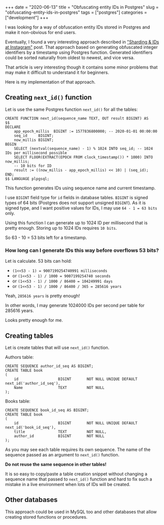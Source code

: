 +++
date = "2020-06-13"
title = "Obfuscating entity IDs in Postgres"
slug = "obfuscating-entity-ids-in-postgres"
tags = ["postgres"]
categories = ["development"]
+++

I was looking for a way of obfuscation entity IDs stored in Postgres and make it non-obvious for end users.

Eventually, I found a very interesting approach described in ["Sharding & IDs at Instagram"](https://instagram-engineering.com/sharding-ids-at-instagram-1cf5a71e5a5c) post.
That approach based on generating obfuscated integer identifiers by a timestamp using Postgres function.
Generated identifiers could be sorted naturally from oldest to newest, and vice versa. 

That article is very interesting though it contains some minor problems that may make it difficult to understand it for beginners.

Here is my implementation of that approach.

## Creating `next_id()` function

Let is use the same Postgres function `next_id()` for all the tables:

```postgresql
CREATE FUNCTION next_id(sequence_name TEXT, OUT result BIGINT) AS
$$
DECLARE
	app_epoch_millis  BIGINT := 1577836800000; -- 2020-01-01 00:00:00
	seq_id     BIGINT;
	now_millis BIGINT;
BEGIN
	SELECT (nextval(sequence_name) - 1) % 1024 INTO seq_id; -- 1024 IDs per millisecond possible
	SELECT FLOOR(EXTRACT(EPOCH FROM clock_timestamp()) * 1000) INTO now_millis;
	-- 10 bits for ID
	result := ((now_millis - app_epoch_millis) << 10) | (seq_id);
END;
$$ LANGUAGE plpgsql;
```

This function generates IDs using sequence name and current timestamp.

I use `BIGINT` field type for `id` fields in database tables. 
`BIGINT` is signed types of 64 bits (Postgres does not support unsigned `BIGINT`). 
As it is signed type, and I want positive values for IDs, I may use `64 - 1 = 63 bits` only.

Using this function I can generate up to 1024 ID per millisecond that is pretty enough. 
Storing up to 1024 IDs requires `10 bits`.

So 63 - 10 = 53 bits left for a timestamp.

### How long can I generate IDs this way before overflows 53 bits?

Let is calculate. 53 bits can hold:
- `(1<<53 - 1) = 9007199254740991 milliseconds`
- or `(1<<53 - 1) / 1000 = 9007199254740 seconds`
- or  `(1<<53 - 1) / 1000 / 86400 = 104249991 days`
- or  `(1<<53 - 1) / 1000 / 86400 / 365 = 285616 years`

Yeah, `285616 years` is pretty enough! 

In other words, I may generate 1024000 IDs per second per table for 285616 years.

Looks pretty enough for me.

## Creating tables
Let is create tables that will use `next_id()` function.   

Authors table: 
```postgresql
CREATE SEQUENCE author_id_seq AS BIGINT;
CREATE TABLE book
(
    id            		BIGINT       NOT NULL UNIQUE DEFAULT next_id('author_id_seq'),
    Name    			TEXT         NOT NULL
);
```

Books table:
```postgresql
CREATE SEQUENCE book_id_seq AS BIGINT;
CREATE TABLE book
(
    id            		BIGINT       NOT NULL UNIQUE DEFAULT next_id('book_id_seq'),
    title    			TEXT         NOT NULL,
    author_id          	BIGINT       NOT NULL
);
```

As you may see each table requires its own sequence. The name of the sequence passed as an argument to `next_id()` function.

**Do not reuse the same sequence in other tables!**

It is so easy to copy/paste a table creation snippet without changing a sequence name that passed to `next_id()` function and hard to fix such a mistake in a live environment when lots of IDs will be created.
  
## Other databases

This approach could be used in MySQL too and other databases that allow creating stored functions or procedures.
